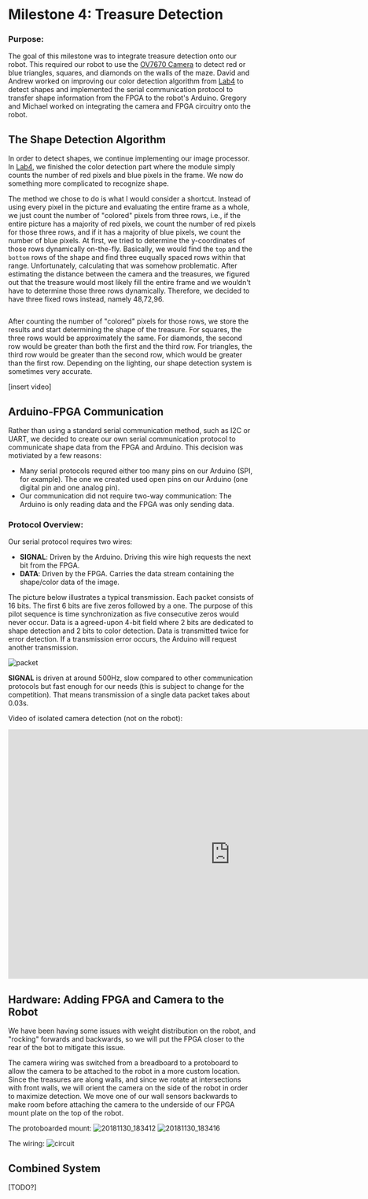 # Milestone 4: Treasure Detection

### Purpose: 

The goal of this milestone was to integrate treasure detection onto our robot. This required our robot to use the [OV7670 Camera](http://web.mit.edu/6.111/www/f2016/tools/OV7670_2006.pdf) to detect red or blue triangles, squares, and diamonds on the walls of the maze. David and Andrew worked on improving our color detection algorithm from [Lab4](../Labs/Lab4.md) to detect shapes and implemented the serial communication protocol to transfer shape information from the FPGA to the robot's Arduino. Gregory and Michael worked on integrating the camera and FPGA circuitry onto the robot. 

## The Shape Detection Algorithm

In order to detect shapes, we continue implementing our image processor. In [Lab4](../Labs/Lab4.md), we finished the color detection part where the module simply counts the number of red pixels and blue pixels in the frame. We now do something more complicated to recognize shape.

The method we chose to do is what I would consider a shortcut. Instead of using every pixel in the picture and evaluating the entire frame as a whole, we just count the number of "colored" pixels from three rows, i.e., if the entire picture has a majority of red pixels, we count the number of red pixels for those three rows, and if it has a majority of blue pixels, we count the number of blue pixels. At first, we tried to determine the y-coordinates of those rows dynamically on-the-fly. Basically, we would find the `top` and the `bottom` rows of the shape and find three euqually spaced rows within that range. Unfortunately, calculating that was somehow problematic. After estimating the distance between the camera and the treasures, we figured out that the treasure would most likely fill the entire frame and we wouldn't have to determine those three rows dynamically. Therefore, we decided to have three fixed rows instead, namely 48,72,96.

```verilog
```

After counting the number of "colored" pixels for those rows, we store the results and start determining the shape of the treasure. For squares, the three rows would be approximately the same. For diamonds, the second row would be greater than both the first and the third row. For triangles, the third row would be greater than the second row, which would be greater than the first row. Depending on the lighting, our shape detection system is sometimes very accurate.

[insert video]

## Arduino-FPGA Communication

Rather than using a standard serial communication method, such as I2C or UART, we decided to create our own serial communication protocol to communicate shape data from the FPGA and Arduino. This decision was motiviated by a few reasons:
- Many serial protocols requred either too many pins on our Arduino (SPI, for example). The one we created used open pins on our Arduino (one digital pin and one analog pin). 
- Our communication did not require two-way communication: The Arduino is only reading data and the FPGA was only sending data.

### Protocol Overview:
Our serial protocol requires two wires:
- **SIGNAL**: Driven by the Arduino. Driving this wire high requests the next bit from the FPGA.
- **DATA**: Driven by the FPGA. Carries the data stream containing the shape/color data of the image. 

The picture below illustrates a typical transmission. Each packet consists of 16 bits. The first 6 bits are five zeros followed by a one. The purpose of this pilot sequence is time synchronization as five consecutive zeros would never occur. Data is a agreed-upon 4-bit field where 2 bits are dedicated to shape detection and 2 bits to color detection. Data is transmitted twice for error detection. If a transmission error occurs, the Arduino will request another transmission.

![packet](https://user-images.githubusercontent.com/42748229/49323587-b66eb280-f4eb-11e8-9f1a-5c5497f4fae2.png)


**SIGNAL** is driven at around 500Hz, slow compared to other communication protocols but fast enough for our needs (this is subject to change for the competition). That means transmission of a single data packet takes about 0.03s.

Video of isolated camera detection (not on the robot):
<iframe width="901" height="507" src="https://www.youtube.com/embed/z2tLbDWV484" frameborder="0" allow="accelerometer; autoplay; encrypted-media; gyroscope; picture-in-picture" allowfullscreen></iframe>

## Hardware: Adding FPGA and Camera to the Robot

We have been having some issues with weight distribution on the robot, and "rocking" forwards and backwards, so we will put the FPGA closer to the rear of the bot to mitigate this issue.

The camera wiring was switched from a breadboard to a protoboard to allow the camera to be attached to the robot in a more custom location. Since the treasures are along walls, and since we rotate at intersections with front walls, we will orient the camera on the side of the robot in order to maximize detection. We move one of our wall sensors backwards to make room before attaching the camera to the underside of our FPGA mount plate on the top of the robot.

The protoboarded mount:
![20181130_183412](https://user-images.githubusercontent.com/16722348/49323505-8d99ed80-f4ea-11e8-938c-679cd398ed61.jpg)
![20181130_183416](https://user-images.githubusercontent.com/16722348/49323506-8d99ed80-f4ea-11e8-8918-41245e0e59ed.jpg)

The wiring:
![circuit](https://user-images.githubusercontent.com/16722348/49323555-0f8a1680-f4eb-11e8-92e3-4cedf973f0b5.png)

## Combined System

[TODO?]

